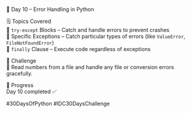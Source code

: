 📅 Day 10 – Error Handling in Python

🗒️ Topics Covered  
🔹 `try-except` Blocks – Catch and handle errors to prevent crashes  
🔹 Specific Exceptions – Catch particular types of errors (like `ValueError`, `FileNotFoundError`)  
🔹 `finally` Clause – Execute code regardless of exceptions  

🎯 Challenge  
🔧 Read numbers from a file and handle any file or conversion errors gracefully.

📌 Progress  
Day 10 completed ✅  

#30DaysOfPython #IDC30DaysChallenge
